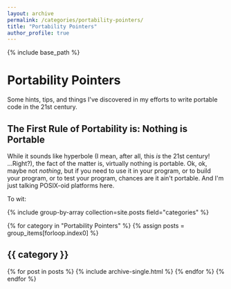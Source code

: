 ```yaml
---
layout: archive
permalink: /categories/portability-pointers/
title: "Portability Pointers"
author_profile: true
---
```


{% include base_path %}

# Portability Pointers

Some hints, tips, and things I've discovered in my efforts to write portable code in the 21st century.

## The First Rule of Portability is: Nothing is Portable

While it sounds like hyperbole (I mean, after all, this *is* the 21st century!  ...Right?), the fact of the matter is,
virtually nothing is portable.  Ok, ok, maybe not _nothing_, but if you need to use it in your program, or to build
your program, or to test your program, chances are it ain't portable.  And I'm just talking POSIX-oid platforms here.

To wit:

{% include group-by-array collection=site.posts field="categories" %}

{% for category in "Portability Pointers" %}
  {% assign posts = group_items[forloop.index0] %}
  <h2 id="{{ category | slugify }}" class="archive__subtitle">{{ category }}</h2>
  {% for post in posts %}
    {% include archive-single.html %}
  {% endfor %}
{% endfor %}
